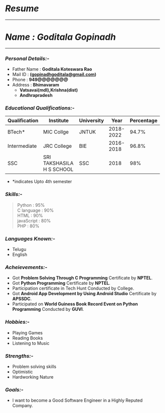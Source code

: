 # *Resume*
------------------------------------------------
# *Name : Goditala Gopinadh*
------------------------------------------------
### *Personal Details:-*
  - Father Name : **Goditala Koteswara Rao**<br>
  - Mail ID : **(gopinadhgoditala@gmail.com)**<br>
  - Phone : **949@@@@@@@**<br>
  - Address : **Bhimavaram**<br>
     - **Vatsavai(mdl),Krishna(dist)**
     - **Andhrapradesh**
   
### *Educational Qualifications:-*


|Qualification | Institute                | University | Year     | Percentage|
|--------------|--------------------------|------------|----------|-----------|
BTech*        |MIC Collge                |JNTUK       | 2018-2022| 94.7%
Intermediate  |JRC College               |BIE         | 2016-2018| 96.8%
SSC           |SRI TAKSHASILA H S SCHOOL |SSC         | 2018     | 98%
* *indicates Upto 4th semester

### *Skills:-*
> Python : 95% <br>
> C language : 90% <br>
> HTML : 90% <br>
> javaScript : 80% <br>
> PHP : 80% 

### *Languages Known:-*
  - Telugu
  - English
  
### *Acheievements:-*
  - Got **Problem Solving Through C Programming** Certificate by **NPTEL**.
  - Got **Python Programming** Certificate by **NPTEL**.
  - Participation certificate in Tech Hunt Conducted by College.
  - Got **Android App Development by Using Android Studio** Certificate by **APSSDC**.
  - Participated on **World Guiness Book Record Event on Python Programming** Conducted by **GUVI**.
  
### *Hobbies:-*
  - Playing Games
  - Reading Books
  - Listening to Music

### *Strengths:-*
  - Problem solving skills
  - Optimistic
  - Hardworking Nature
  
### *Goals:-*
  - I want to become a Good Software Engineer in a Highly Reputed Company.
